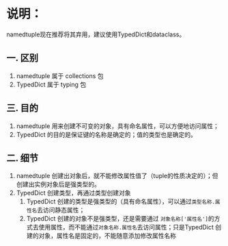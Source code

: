 # 说明：
namedtuple现在推荐将其弃用，建议使用TypedDict和dataclass。

## 一. 区别
1. namedtuple 属于 collections 包
2. TypedDict 属于 typing 包

## 三. 目的
1. namedtuple 用来创建不可变的对象，具有命名属性，可以方便地访问属性；
2. TypedDict 的目的是保证键的名称是确定的；值的类型也是确定的。

## 二. 细节
1. namedtuple 创建出对象后，就不能修改属性值了（tuple的性质决定的）；但创建出实例对象后是强类型的。
2. TypedDict 创建类型，再通过类型创建对象
   1. TypedDict 创建的类型是强类型的（具有命名属性），可以通过`类型名称.属性名`去访问静态属性；
   2. TypedDict 创建的对象不是强类型，还是需要通过 `对象名称['属性名']`的方式去使用属性，而不能通过`对象名称.属性名`去访问属性；只是TypedDict 创建的对象，属性名是固定的，不能随意添加修改属性名称


